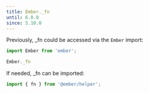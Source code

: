 ```yaml
---
title: Ember._fn
until: 6.0.0
since: 5.10.0
---
```



Previously, _fn could be accessed via the `Ember` import:
```js
import Ember from 'ember';

Ember._fn
```

 If needed, _fn can be imported:
```js
import { fn } from '@ember/helper';
```

